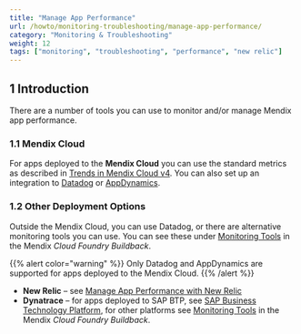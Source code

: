 ```yaml
---
title: "Manage App Performance"
url: /howto/monitoring-troubleshooting/manage-app-performance/
category: "Monitoring & Troubleshooting"
weight: 12
tags: ["monitoring", "troubleshooting", "performance", "new relic"]
---
```


## 1 Introduction

There are a number of tools you can use to monitor and/or manage Mendix app performance.

### 1.1 Mendix Cloud

For apps deployed to the **Mendix Cloud** you can use the standard metrics as described in [Trends in Mendix Cloud v4](/developerportal/operate/trends-v4/). You can also set up an integration to [Datadog](/developerportal/operate/datadog-metrics/) or [AppDynamics](/developerportal/operate/appdynamics-metrics/).

### 1.2 Other Deployment Options

Outside the Mendix Cloud, you can use Datadog, or there are alternative monitoring tools you can use. You can see these under [Monitoring Tools](https://github.com/mendix/cf-mendix-buildpack#monitoring-tools) in the Mendix *Cloud Foundry Buildback*.

{{% alert color="warning" %}}
Only Datadog and AppDynamics are supported for apps deployed to the Mendix Cloud.
{{% /alert %}}

* **New Relic** – see [Manage App Performance with New Relic](/howto/monitoring-troubleshooting/manage-app-performance-with-new-relic/)
* **Dynatrace** – for apps deployed to SAP BTP, see [SAP Business Technology Platform](/developerportal/deploy/sap-cloud-platform/#runtime-tab), for other platforms see [Monitoring Tools](https://github.com/mendix/cf-mendix-buildpack#monitoring-tools) in the Mendix *Cloud Foundry Buildback*.
